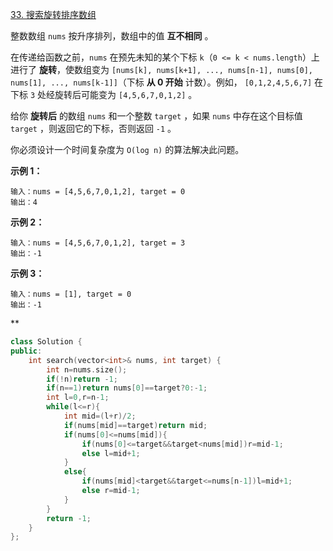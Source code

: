 [33. 搜索旋转排序数组](https://leetcode.cn/problems/search-in-rotated-sorted-array/)



整数数组 `nums` 按升序排列，数组中的值 **互不相同** 。

在传递给函数之前，`nums` 在预先未知的某个下标 `k`（`0 <= k < nums.length`）上进行了 **旋转**，使数组变为 `[nums[k], nums[k+1], ..., nums[n-1], nums[0], nums[1], ..., nums[k-1]]`（下标 **从 0 开始** 计数）。例如， `[0,1,2,4,5,6,7]` 在下标 `3` 处经旋转后可能变为 `[4,5,6,7,0,1,2]` 。

给你 **旋转后** 的数组 `nums` 和一个整数 `target` ，如果 `nums` 中存在这个目标值 `target` ，则返回它的下标，否则返回 `-1` 。

你必须设计一个时间复杂度为 `O(log n)` 的算法解决此问题。

 

**示例 1：**

```
输入：nums = [4,5,6,7,0,1,2], target = 0
输出：4
```

**示例 2：**

```
输入：nums = [4,5,6,7,0,1,2], target = 3
输出：-1
```

**示例 3：**

```
输入：nums = [1], target = 0
输出：-1
```





**

```cpp
class Solution {
public:
    int search(vector<int>& nums, int target) {
        int n=nums.size();
        if(!n)return -1;
        if(n==1)return nums[0]==target?0:-1;
        int l=0,r=n-1;
        while(l<=r){
            int mid=(l+r)/2;
            if(nums[mid]==target)return mid;
            if(nums[0]<=nums[mid]){
                if(nums[0]<=target&&target<nums[mid])r=mid-1;
                else l=mid+1;
            }
            else{
                if(nums[mid]<target&&target<=nums[n-1])l=mid+1;
                else r=mid-1;
            }
        }
        return -1;
    }
};
```

